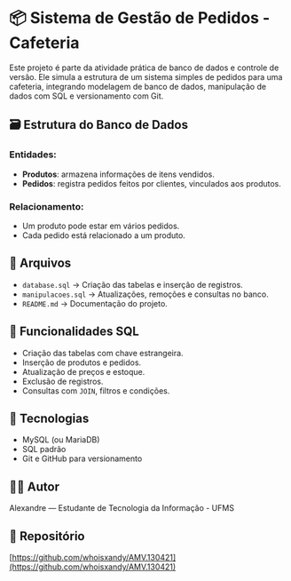 # 📦 Sistema de Gestão de Pedidos - Cafeteria

Este projeto é parte da atividade prática de banco de dados e controle de versão. Ele simula a estrutura de um sistema simples de pedidos para uma cafeteria, integrando modelagem de banco de dados, manipulação de dados com SQL e versionamento com Git.

## 🗃️ Estrutura do Banco de Dados

### Entidades:
- **Produtos**: armazena informações de itens vendidos.
- **Pedidos**: registra pedidos feitos por clientes, vinculados aos produtos.

### Relacionamento:
- Um produto pode estar em vários pedidos.
- Cada pedido está relacionado a um produto.

## 📂 Arquivos

- `database.sql` → Criação das tabelas e inserção de registros.
- `manipulacoes.sql` → Atualizações, remoções e consultas no banco.
- `README.md` → Documentação do projeto.

## 📌 Funcionalidades SQL

- Criação das tabelas com chave estrangeira.
- Inserção de produtos e pedidos.
- Atualização de preços e estoque.
- Exclusão de registros.
- Consultas com `JOIN`, filtros e condições.

## 🧰 Tecnologias

- MySQL (ou MariaDB)
- SQL padrão
- Git e GitHub para versionamento

## 👨‍🎓 Autor

Alexandre — Estudante de Tecnologia da Informação - UFMS

## 🔗 Repositório

[https://github.com/whoisxandy/AMV.130421](https://github.com/whoisxandy/AMV.130421)